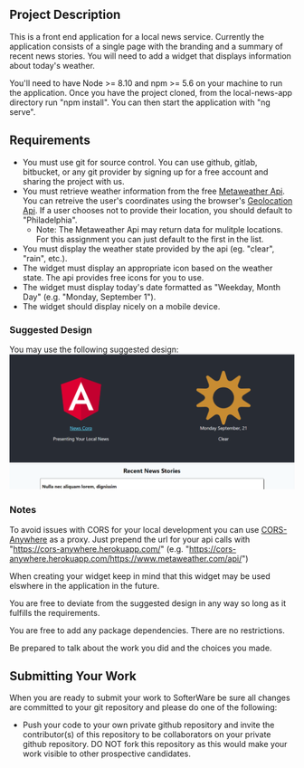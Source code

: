 ## Project Description

This is a front end application for a local news service. Currently the application consists of a single page with the branding and a summary of recent news stories. You will need to add a widget that displays information about today's weather.

You'll need to have Node >= 8.10 and npm >= 5.6 on your machine to run the application. Once you have the project cloned, from the local-news-app directory run "npm install". You can then start the application with "ng serve".

## Requirements

- You must use git for source control. You can use github, gitlab, bitbucket, or any git provider by signing up for a free account and sharing the project with us.
- You must retrieve weather information from the free [Metaweather Api](https://www.metaweather.com/api/). You can retreive the user's coordinates using the browser's [Geolocation Api](https://developer.mozilla.org/en-US/docs/Web/API/Geolocation_API). If a user chooses not to provide their location, you should default to "Philadelphia".
  - Note: The Metaweather Api may return data for mulitple locations. For this assignment you can just default to the first in the list.
- You must display the weather state provided by the api (eg. "clear", "rain", etc.).
- The widget must display an appropriate icon based on the weather state. The api provides free icons for you to use.
- The widget must display today's date formatted as "Weekday, Month Day" (e.g. "Monday, September 1").
- The widget should display nicely on a mobile device.

### Suggested Design

You may use the following suggested design:
![Alt Suggested Design](suggested_design.PNG)

### Notes

To avoid issues with CORS for your local development you can use [CORS-Anywhere](https://cors-anywhere.herokuapp.com/) as a proxy. Just prepend the url for your api calls with "https://cors-anywhere.herokuapp.com/" (e.g. "https://cors-anywhere.herokuapp.com/https://www.metaweather.com/api/")

When creating your widget keep in mind that this widget may be used elswhere in the application in the future.

You are free to deviate from the suggested design in any way so long as it fulfills the requirements.

You are free to add any package dependencies. There are no restrictions.

Be prepared to talk about the work you did and the choices you made.

## Submitting Your Work

When you are ready to submit your work to SofterWare be sure all changes are committed to your git repository and please do one of the following:

- Push your code to your own private github repository and invite the contributor(s) of this repository to be collaborators on your private github repository. DO NOT fork this repository as this would make your work visible to other prospective candidates.
